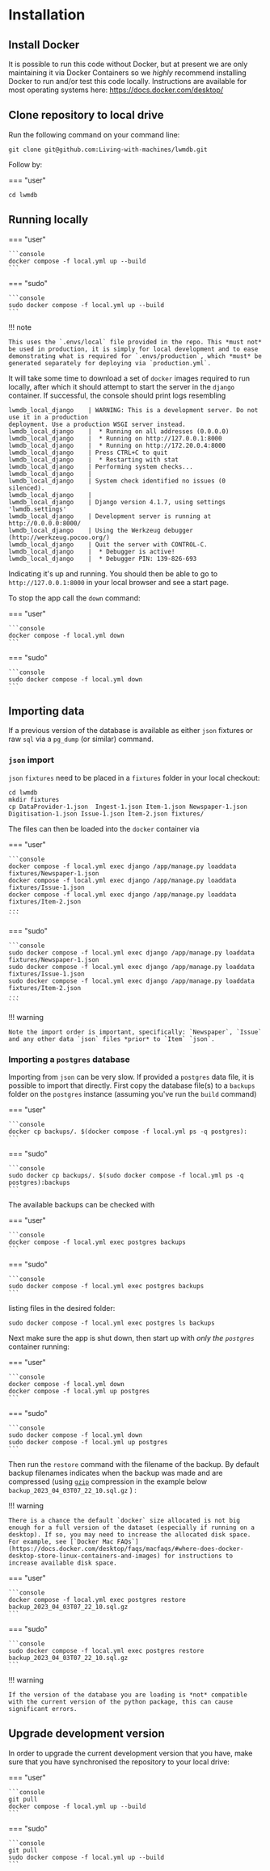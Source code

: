 
# Installation

## Install Docker

It is possible to run this code without Docker, but at present we are only maintaining it via Docker Containers so we *highly* recommend installing Docker to run and/or test this code locally. Instructions are available for most operating systems here: https://docs.docker.com/desktop/

## Clone repository to local drive

Run the following command on your command line:

```console
git clone git@github.com:Living-with-machines/lwmdb.git
```

Follow by:

=== "user"

```console
cd lwmdb
```

## Running locally

=== "user"

    ```console
    docker compose -f local.yml up --build
    ```

=== "sudo"

    ```console
    sudo docker compose -f local.yml up --build
    ```

!!! note

    This uses the `.envs/local` file provided in the repo. This *must not* be used in production, it is simply for local development and to ease demonstrating what is required for `.envs/production`, which *must* be generated separately for deploying via `production.yml`.

It will take some time to download a set of `docker` images required to run locally, after which it should attempt to start the server in the `django` container. If successful, the console should print logs resembling

```console
lwmdb_local_django    | WARNING: This is a development server. Do not use it in a production
deployment. Use a production WSGI server instead.
lwmdb_local_django    |  * Running on all addresses (0.0.0.0)
lwmdb_local_django    |  * Running on http://127.0.0.1:8000
lwmdb_local_django    |  * Running on http://172.20.0.4:8000
lwmdb_local_django    | Press CTRL+C to quit
lwmdb_local_django    |  * Restarting with stat
lwmdb_local_django    | Performing system checks...
lwmdb_local_django    |
lwmdb_local_django    | System check identified no issues (0 silenced).
lwmdb_local_django    |
lwmdb_local_django    | Django version 4.1.7, using settings 'lwmdb.settings'
lwmdb_local_django    | Development server is running at http://0.0.0.0:8000/
lwmdb_local_django    | Using the Werkzeug debugger (http://werkzeug.pocoo.org/)
lwmdb_local_django    | Quit the server with CONTROL-C.
lwmdb_local_django    |  * Debugger is active!
lwmdb_local_django    |  * Debugger PIN: 139-826-693
```

Indicating it's up and running. You should then be able to go to `http://127.0.0.1:8000` in your local browser and see a start page.

To stop the app call the `down` command:

=== "user"

    ```console
    docker compose -f local.yml down
    ```

=== "sudo"

    ```console
    sudo docker compose -f local.yml down
    ```

## Importing data

If a previous version of the database is available as either `json` fixtures or raw `sql` via a `pg_dump` (or similar) command.

### `json` import

`json` `fixtures` need to be placed in a `fixtures` folder in your local checkout:

```console
cd lwmdb
mkdir fixtures
cp DataProvider-1.json  Ingest-1.json Item-1.json Newspaper-1.json Digitisation-1.json Issue-1.json Item-2.json fixtures/
```

The files can then be loaded into the `docker` container via

=== "user"

    ```console
    docker compose -f local.yml exec django /app/manage.py loaddata fixtures/Newspaper-1.json
    docker compose -f local.yml exec django /app/manage.py loaddata fixtures/Issue-1.json
    docker compose -f local.yml exec django /app/manage.py loaddata fixtures/Item-2.json
    ...
    ```

=== "sudo"

    ```console
    sudo docker compose -f local.yml exec django /app/manage.py loaddata fixtures/Newspaper-1.json
    sudo docker compose -f local.yml exec django /app/manage.py loaddata fixtures/Issue-1.json
    sudo docker compose -f local.yml exec django /app/manage.py loaddata fixtures/Item-2.json
    ...
    ```

!!! warning 

    Note the import order is important, specifically: `Newspaper`, `Issue` and any other data `json` files *prior* to `Item` `json`.

### Importing a `postgres` database

Importing from `json` can be very slow. If provided a `postgres` data file, it is possible to import that directly. First copy the database file(s) to a `backups` folder on the `postgres` instance (assuming you've run the `build` command)

=== "user"

    ```console
    docker cp backups/. $(docker compose -f local.yml ps -q postgres):
    ```

=== "sudo"

    ```console
    sudo docker cp backups/. $(sudo docker compose -f local.yml ps -q postgres):backups
    ```

The available backups can be checked with

=== "user"

    ```console
    docker compose -f local.yml exec postgres backups
    ```

=== "sudo"

    ```console
    sudo docker compose -f local.yml exec postgres backups
    ```

listing files in the desired folder:

```console
sudo docker compose -f local.yml exec postgres ls backups
```

Next make sure the app is shut down, then start up with *only the `postgres`* container running:

=== "user"

    ```console
    docker compose -f local.yml down
    docker compose -f local.yml up postgres
    ```

=== "sudo"

    ```console
    sudo docker compose -f local.yml down
    sudo docker compose -f local.yml up postgres
    ```

Then run the `restore` command with the filename of the backup. By default backup filenames indicates when the backup was made and are compressed (using [`gzip`](https://en.wikipedia.org/wiki/Gzip) compression in the example below `backup_2023_04_03T07_22_10.sql.gz` ) :

!!! warning

    There is a chance the default `docker` size allocated is not big enough for a full version of the dataset (especially if running on a desktop). If so, you may need to increase the allocated disk space. For example, see [`Docker Mac FAQs`](https://docs.docker.com/desktop/faqs/macfaqs/#where-does-docker-desktop-store-linux-containers-and-images) for instructions to increase available disk space.

=== "user"

    ```console
    docker compose -f local.yml exec postgres restore backup_2023_04_03T07_22_10.sql.gz
    ```

=== "sudo"

    ```console
    sudo docker compose -f local.yml exec postgres restore backup_2023_04_03T07_22_10.sql.gz
    ```

!!! warning 

    If the version of the database you are loading is *not* compatible with the current version of the python package, this can cause significant errors.

## Upgrade development version

In order to upgrade the current development version that you have, make sure that you have synchronised the repository to your local drive:

=== "user"

    ```console
    git pull
    docker compose -f local.yml up --build
    ```

=== "sudo"

    ```console
    git pull
    sudo docker compose -f local.yml up --build
    ```
